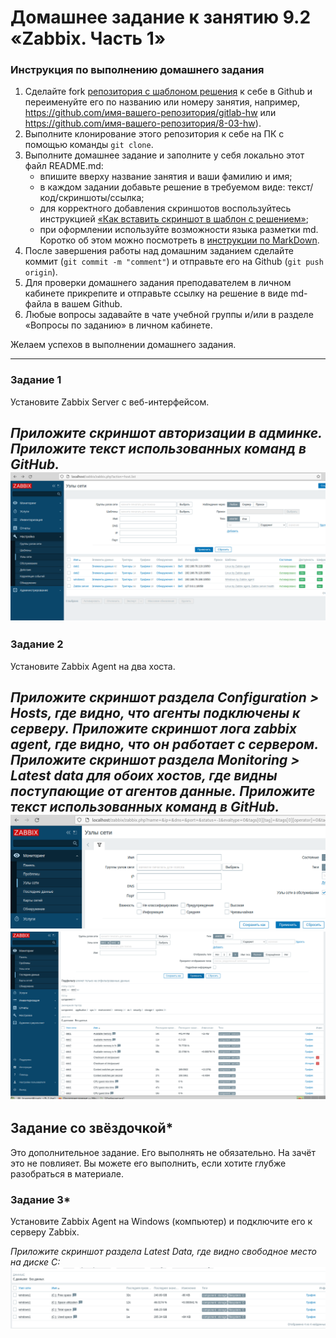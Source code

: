 # Домашнее задание к занятию 9.2 «Zabbix. Часть 1»


### Инструкция по выполнению домашнего задания

1. Сделайте fork [репозитория c шаблоном решения](https://github.com/netology-code/sys-pattern-homework) к себе в Github и переименуйте его по названию или номеру занятия, например, https://github.com/имя-вашего-репозитория/gitlab-hw или https://github.com/имя-вашего-репозитория/8-03-hw).
2. Выполните клонирование этого репозитория к себе на ПК с помощью команды `git clone`.
3. Выполните домашнее задание и заполните у себя локально этот файл README.md:
   - впишите вверху название занятия и ваши фамилию и имя;
   - в каждом задании добавьте решение в требуемом виде: текст/код/скриншоты/ссылка;
   - для корректного добавления скриншотов воспользуйтесь инструкцией [«Как вставить скриншот в шаблон с решением»](https://github.com/netology-code/sys-pattern-homework/blob/main/screen-instruction.md);
   - при оформлении используйте возможности языка разметки md. Коротко об этом можно посмотреть в [инструкции по MarkDown](https://github.com/netology-code/sys-pattern-homework/blob/main/md-instruction.md).
4. После завершения работы над домашним заданием сделайте коммит (`git commit -m "comment"`) и отправьте его на Github (`git push origin`).
5. Для проверки домашнего задания преподавателем в личном кабинете прикрепите и отправьте ссылку на решение в виде md-файла в вашем Github.
6. Любые вопросы задавайте в чате учебной группы и/или в разделе «Вопросы по заданию» в личном кабинете.

Желаем успехов в выполнении домашнего задания.

 ---

### Задание 1 

Установите Zabbix Server с веб-интерфейсом.

*Приложите скриншот авторизации в админке.*
*Приложите текст использованных команд в GitHub.*
![alt text](https://github.com/m5xt/9-2-hw/blob/master/img/pic1.png)
---

### Задание 2 

Установите Zabbix Agent на два хоста.

*Приложите скриншот раздела Configuration > Hosts, где видно, что агенты подключены к серверу.*
*Приложите скриншот лога zabbix agent, где видно, что он работает с сервером.*
*Приложите скриншот раздела Monitoring > Latest data для обоих хостов, где видны поступающие от агентов данные.*
*Приложите текст использованных команд в GitHub.*
![alt text](https://github.com/m5xt/9-2-hw/blob/master/img/pic2.png)
![alt text](https://github.com/m5xt/9-2-hw/blob/master/img/pic3.png)
---
## Задание со звёздочкой*

Это дополнительное задание. Его выполнять не обязательно. На зачёт это не повлияет. Вы можете его выполнить, если хотите глубже разобраться в материале.

### Задание 3* 

Установите Zabbix Agent на Windows (компьютер) и подключите его к серверу Zabbix.

*Приложите скриншот раздела Latest Data, где видно свободное место на диске C:*
![alt text](https://github.com/m5xt/9-2-hw/blob/master/img/pic4.png)

